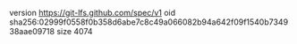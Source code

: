 version https://git-lfs.github.com/spec/v1
oid sha256:02999f0558f0b358d6abe7c8c49a066082b94a642f09f1540b734938aae09718
size 4074
